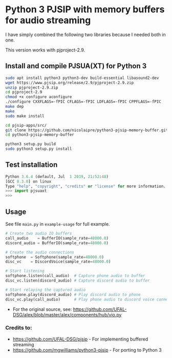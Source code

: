 # Python 3 PJSIP with memory buffers for audio streaming

I have simply combined the following two libraries because I needed both in one.

This version works with pjproject-2.9.

## Install and compile PJSUA(XT) for Python 3
```sh
sudo apt install python3 python3-dev build-essential libasound2-dev
wget https://www.pjsip.org/release/2.9/pjproject-2.9.zip
unzip pjproject-2.9.zip
cd pjproject-2.9
chmod +x configure aconfigure
./configure CXXFLAGS=-fPIC CFLAGS=-fPIC LDFLAGS=-fPIC CPPFLAGS=-fPIC
make dep
make
sudo make install

cd pjsip-apps/src/
git clone https://github.com/nicolaipre/python3-pjsip-memory-buffer.git
cd python3-pjsip-memory-buffer

python3 setup.py build
sudo python3 setup.py install
```

## Test installation
```python
Python 3.6.4 (default, Jul  1 2019, 21:52:48)
[GCC 8.3.0] on linux
Type "help", "copyright", "credits" or "license" for more information.
>>> import pjsuaxt
>>>
```

## Usage
See file `main.py` in `example-usage` for full example.

```python
# Create two audio IO buffers
call_audio    = BufferIO(sample_rate=48000.0)
discord_audio = BufferIO(sample_rate=48000.0)

# Create the audio connections
softphone  = Softphone(sample_rate=48000.0)
disc_vc    = DiscordVoice(sample_rate=48000.0)

# Start listening 
softphone.listen(call_audio)  # Capture phone audio to buffer
disc_vc.listen(discord_audio) # Capture discord audio to buffer

# Start relaying the captured audio
softphone.play(discord_audio) # Play discord audio to phone
disc_vc.play(call_audio)      # Play phone audio to discord voice connector
```
- For the original source, see: https://github.com/UFAL-DSG/alex/blob/master/alex/components/hub/vio.py


### Credits to:
- https://github.com/UFAL-DSG/pjsip - For implementing buffered streaming
- https://github.com/mgwilliams/python3-pjsip - For porting to Python 3
